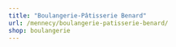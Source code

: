 ```yaml
---
title: "Boulangerie-Pâtisserie Benard"
url: /mennecy/boulangerie-patisserie-benard/
shop: boulangerie
---
```

